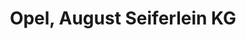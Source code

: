 ---
title: "Opel, August Seiferlein KG"
url: /dinkelsbuehl/opel-august-seiferlein-kg/
shop: Autohaus
---